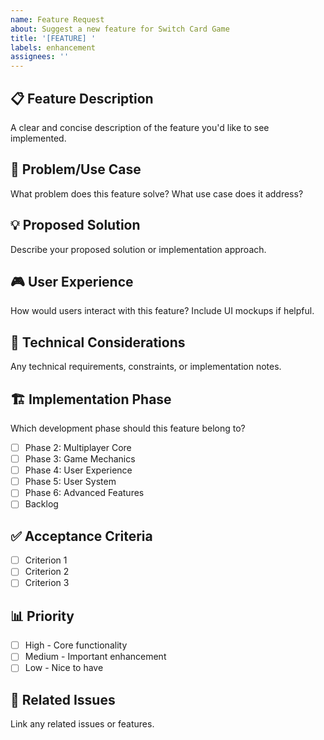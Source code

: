 ```yaml
---
name: Feature Request
about: Suggest a new feature for Switch Card Game
title: '[FEATURE] '
labels: enhancement
assignees: ''
---
```


## 📋 Feature Description

A clear and concise description of the feature you'd like to see implemented.

## 🎯 Problem/Use Case

What problem does this feature solve? What use case does it address?

## 💡 Proposed Solution

Describe your proposed solution or implementation approach.

## 🎮 User Experience

How would users interact with this feature? Include UI mockups if helpful.

## 📐 Technical Considerations

Any technical requirements, constraints, or implementation notes.

## 🏗️ Implementation Phase

Which development phase should this feature belong to?

- [ ] Phase 2: Multiplayer Core
- [ ] Phase 3: Game Mechanics
- [ ] Phase 4: User Experience
- [ ] Phase 5: User System
- [ ] Phase 6: Advanced Features
- [ ] Backlog

## ✅ Acceptance Criteria

- [ ] Criterion 1
- [ ] Criterion 2
- [ ] Criterion 3

## 📊 Priority

- [ ] High - Core functionality
- [ ] Medium - Important enhancement
- [ ] Low - Nice to have

## 🔗 Related Issues

Link any related issues or features.
